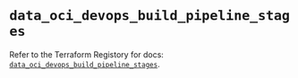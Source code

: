 # `data_oci_devops_build_pipeline_stages`

Refer to the Terraform Registory for docs: [`data_oci_devops_build_pipeline_stages`](https://registry.terraform.io/providers/oracle/oci/6.18.0/docs/data-sources/devops_build_pipeline_stages).
